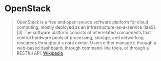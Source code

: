 OpenStack
==

> OpenStack is a free and open-source software platform for cloud computing, mostly deployed as an infrastructure-as-a-service (IaaS).[3] The software platform consists of interrelated components that control hardware pools of processing, storage, and networking resources throughout a data center. Users either manage it through a web-based dashboard, through command-line tools, or through a RESTful API. [Wikipedia](https://en.wikipedia.org/wiki/OpenStack)


